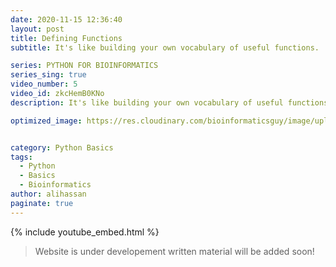 ```yaml
---
date: 2020-11-15 12:36:40
layout: post
title: Defining Functions
subtitle: It's like building your own vocabulary of useful functions.

series: PYTHON FOR BIOINFORMATICS
series_sing: true
video_number: 5
video_id: zkcHemB0KNo
description: It's like building your own vocabulary of useful functions.

optimized_image: https://res.cloudinary.com/bioinformaticsguy/image/upload/c_scale,h_380/v1596701389/002%20Python-for-Bioinformatics/Python-for-Bioinformatics-005.png


category: Python Basics
tags:
  - Python
  - Basics
  - Bioinformatics
author: alihassan
paginate: true
---
```


{% include youtube_embed.html %}


> Website is under developement written material will be added soon!


<!-- hiding guys bioinformatics guy here with another video of the series python for bioinformatics in this video we will be talking about python functions and how you can define your own functions in python so let's get started just recall the functions that you have studied during college level math python functions are just like math function that we have already studied most of us are familiar with those math functions but for those who are not familiar with them let me explain it with a simple example of this guy john being a human being john can perform several functions but we will be focusing on only one function and that is john can eat pizza then it does some processing in the body it discards the byproduct and the end result is it gets energy to work if we compare this with the function in python we can see that a python function eats parameters which is pizza in john's case does some processing in the body discards the byproducts and get us the results which was energy in john's case as we have a better understanding of python functions now and we are already familiar with how to use python functions as we have been using land function the count function and so on now we are going to learn how we can define our own functions in python before we start there is one more thing that i need to tell you so far we have been working in python shell and in python shell as soon as we hit enter after writing some code it executes it but defining function is a multi-line thing and we will have to use something else and that is python files so if you are using windows and you are using the basic python idle you can create new python files just like that so go click over here file new file and then it creates new file you can write print hello to the bioinformatics well all right and in order to run this code you will have to press f5 and then you have to save this file for the first time other when you will be running it for the second time you won't be prompted to save it again so you can save it anywhere let's save it in the desktop on the desktop where is our desktop here's the desktop and i'm gonna name this file python functions you can see that now our statement is printed in the python shell but for the sake of this series i'm going to be using google code files google colab is another python jupyter notebook and you can also work in google collab uh i was if you don't know how to create a google call app and how to work in google core apps you can check out the first video of the series in which i have described everything in the year so i have already opened a google cool app file so let's see how we defined functions in python so in python new functions are defined by definition statement definitions are compound statement means that they contain more than one line we will start by the keyword def and then we have to write down the name of the function i'm gonna write over here name then we have to add a pair of brackets and in this pair of brackets we have parameters parameter one if you have multiple parameters we can separate them by commas parameter 2 so on and so forth after the brackets this sign goes colon and once you have written this line then you have to hit enter and go to the next line in the next line comes the body of the function now you need to keep this in mind that every statement of the body of the function is supposed to be at least four spaces enantite when you will hit enter after adding the colon sign the new line will automatically be indented by four spaces now this function is not going to work this was just for the sake of explanation so let's define one of the basic and the simplest function that is possible in python so we will be writing the same keyword def then the name of the function could be f n then we have the pair of brackets one more thing you can define a function without parameters so if we have to do that we just keep the pair of brackets empty and then we will write over here pass so this is a working function which does nothing funny so i'm gonna explain simple and basic python statements that are used in functions first statement is return statement we use this statement when we need an output from the function you have calculated something in the body of the function and you want to get the result as answer of the function then you will be using the return statement so the second statement is the pass statement it does only one very specific thing and that is it does nothing you put the pass statement when you don't know what you're gonna write over here and you put it as a placeholder now let's define a function that does something useful and we will be defining this function that will validate our base dna based sequence so we will be starting with the same keyword def then comes the name of the functions it could be validate base sequence and in the parameters we will be needing the base sequence so base sequence here comes the body of the function so we will have our base sequence it could be capitalized and it could be in small alphabet we have to change it to uppercase and we can do it simply by base c dot upper function then we have to check whether the length of the function is equals to the sum of the a's t's g's and c and we can do it simply in python by just checking the length of the sequence by this learn function and then we have to see whether it's equals to so we will use double equals to sine then we have to add the counts of a t and g and c's so first let's count a then we have to add let me copy a let's put a t over here let's put a g over here then we have to add the last one which is c so this is too long let me reduce the size a little bit atgc so we are adding and then we are checking and if we run this nothing will happen but the function will be defined in python and it will be stored in python library so this is quite a long line and it's a bit difficult to read so we can use these extra pair of brackets and then we can go to the next line and you can see let's align this all right and then go to the next line then align this and then finally put a closing bracket now you can define this function by running this code and this function is finally saved in the python library and let's try using this function all right we can use this print statement and it gives us true but if we will add something like i over here which is not included in the basis so then we are supposed to get false and we are getting false so our function is really working nice so before moving on let's talk about function parameters the function that we just created validated dna based sequence has only one parameter but there could be functions which can have more than one parameter so what are function parameters so in python whenever a function is called it assigns the value of the first parameter to the first argument then it assigns the value of the second parameter to the second argument and it goes on so let's define a function that is going to be using two parameters and this could be the function that recognizes the binding sites in the dna you must be familiar what is the binding site binding sites are smart chunks of dna or dna bases at which several enzymes and replicators attach and then they start to replicate the dna we will start with this keyword def and the name of the function could be recog recognition site now we will have to give it a base sequence as well as the recognition sequence recognition sequence then a colon then hit enter to go to the next line after that here comes the body of the function and it's gonna contain only one line return and what we need to return is we can use this function find base seek dot find and then we have to find our recognition site and we can copy this and put it here and our function is ready so you have to write down this pattern of the return correctly all right now you can run this again and our function is defined now let's try and call this function you can print this is gonna be our base sequence and our recognition site could be simply triple c's yeah let's run this you can see that it is outputting the place where this thing starts since you've started to work in python files now you will be writing several lines of code when you will save a python file and you will open that file after a few months or so it won't make much sense to you because it's in human nature that we tend to forget things if you are so confident enough that you won't forget anything even after months let me tell you another perspective of the same problem once you learn basics of python in this series you will be capable enough to work on bigger projects and you will have to work on teams so if one of the team member reads your code and the code is not making much sense to that person so this is gonna be quite difficult to work in a team comments and documentation comes in handy to help us in this problem so comments are just brief explanations of the lines of code that you have written so that later on any team member or even you can read the comments and find out what this code is all about the simplest way to wear a comment in python is by using this hash symbol before that comment so whenever python sees a hash symbol it ignores everything that is written after that symbol in that specific line so let's try writing a few comments for our function validate base sequence so the first comment could be a short example explaining various details of of python function definitions the next line could be representing a base sequence returns return true or false according to the composition of the strength entirely of upper or lower case entirely of upper or lower case a t g and c characters and then we can add few lines like argument should be a string then we can add something like ensure all the characters are upper case so that is the brief explanation of the function so once you will save this file and later on if you will open this file after a few months if this code is not making much sense to you you will be able to read the comments and find out what is this all about there is one problem that we have to face over here the first is that we have to type hash in every new line moreover if we are writing very long lines it is difficult to read that code we have to scroll over here so that is why it is a general python convention that your code should not be longer than 79 characters and this google collab is showing us this line that whenever you will pass through this line your character will be 88 and you don't go past this line and you can see that over here we are going past this line so to cope up with this problem we have dog strain synthetically dog strength is just a basic string which starts the definition of the function so let's try adding a dog string comment in our function let's add a new block of code over here and then let's remove these all strings let's add a dock string so in order to add a doc string you will have to use triple codes one two three and one two three now in these triple quotes you can write anything and that won't be executed in python it will be considered as a comment so a really nice dark string for this function could be true if the string basic contains only upper or lower case a comma t con gc characters otherwise false now we can run this function and see it just executes technically the dot string and the comments are not making any difference to the function these are just helping comments for us so there is slight difference between dog string and simple hash comments so comments disappear whenever we run the code but doc strings are retained consequently doctrines have a greater utility than comments in particular the health function that we use to know about things in python looks for the docs string that is defined by the user as well as the parameters of the functions to generate the help description so let's try using help function on our own find function help and then we have to write down the name of our function which is validate base sequence let's run this code and see what happens now in the description let me make it a little bigger so you can read our doctrine over here and you can also see the parameters and the name of the function let's look at another example of python function so genomes of various species and the regions within a genome vary with respect to the content of g's and c's as opposed to the t's and a's present in the dna so it is a straightforward practice to calculate the gc content of any dna based sequence now we need to define a function in python that will calculate the gc content of a given dna string one of the advantages of the interactive environment such as python is that you can experiments with the small bits and pieces of code before you can put them together to make a big function so here is a small example of that experimentation let's see how many c's are there in the sequence c dot count c there are three c's and c dot count g there are four cheese let's see that what is the length of this sequence length is 16 now we know that in order to calculate the gc content we need to add the number of cheese and c's and then divide them with this whole length of the sequence let's add c is plus c dot count g let's close this bracket then divide this whole thing by length of the sequence and hit enter you got your gc content all right so let's put them together and make a function you can even copy these statements so we are gonna write gc content clc you will hit dor okay so def gc gc content and then we can write base c then we have to add a dog string and in the top string we can simply type return the of g and c's in the base now now the rest is very simple let's convert it into uppercase and then we just have to copy this line and return it okay let's make it bigger so that we can read what's going on over here and that's pretty much it our function is ready let's run this so that this function is stored a meaningful example to use this function will be when we will have a long stretch of dna strength then it will be difficult to tell whether the result was correct or not so when writing functions it is a good practice to have small test cases whose answers are already known to check out our function is working properly or not so i have already created some test cases let's run these and see if we get the correct answers print gc content c 50 then we can print gc content of c75 then we can offset 40. you can see that we got 0 0 0 which is not the correct answer and we have to find out what is the problem over here we can see that over here it's written small c however in over here we are changing it to the upper layer so we will have to make this capital let's read on this and then run this again and we can see that we got the correct answers 0.5 0.75 and 0.4 so now we know how to define python functions as well as we have also learned how to document those functions so before we move ahead there is one more thing that we need to consider learning and that is assertions while developing code it often happens that your function is called with arguments of wrong type or value depending on the details of the code and invalid argument may result in an error or a nonsensical result even worse it might result in apparently meaningful but incorrect result for example the definition of gc content assumes that the given string contains only g c's a's and t's since we are only counting g's and c's all of the other characters are assumed to be a's and t's so if a given string contains a few invalid conductors it will return a value that will make sense but it will be off by a little amount so before we move ahead there is one more thing that we need to consider learning and that is assertion it is always a good idea to express the function assumptions in the docstring however the documentation doesn't have any effect on the computation documentation can stop anyone from calling a function with invalid argument nothing stops someone from calling a function that violates the documented assumptions to ensure compliance python provides simple assertion statements to ensure that the function is called with correct arguments so a single assertion statement could be a third one equals to two when you will run this you will get this assertion error we will soon see how we can use this in the function before that let's see what is a two expression assertion so let's try this out so a third one equals to 2 and if this is strong then we can give this error invalid arguments now when you will run this code you will see that it also tells us that you got this assertion error because there are invalid arguments all right so let's improve gc content by ensuring that it arguments is a valid sequence string we already have a function that does what we need validate base sequence we will add an assertion statement that calls that function all right now we need to modify this function now we simply have to add this line over here a third validate base sequence then we have to enter base sequence over here comma the next argument is oh i'm using this slash to go to the next line this slash tells us that the code is continued and we can type argument as invalid correct now we can simply run this then we can run these we got the correct answer now if i will add something wrong over here let's say i then i should get an error you can see that i got this assertion error in this statement and you can see that it is saying that argument has invalid characters and you know if we comment out this line and define this function again and run this again with this wrong value you will get the result which is wrong so this is benefit of placing a search statements in our functions now you have seen that in the last example one function calls another function it is a common practice in python now each function should perform what is conceptually a single coherent action this means that you will write relatively small functions that will call each other rather than writing a function with multiple steps now you can think of functions as building up vocabulary in defining a vocabulary it is natural to define some of its words in terms of others python provides a small initial set of definitions and you can expand on that set by defining more of them one reason for writing small functions is that simple functions are easier to write and test than complicated ones if a function a calls b and b calls c and c calls d but something is not working in d you can call d yourself from the interpreter once you are sure that d works you can call c and so on writing small functions also helps us to avoid code duplication that is having a group of statements repeated in more than one definition code duplication is bad because if you want to change those statements you will have to find every definition that uses them and spend considerable time making the same changes in each definition all right now we also know the importance of writing small functions let's move on to the next topic which is default parameter values you often find that most calls to a certain functions are likely to include the same value for a particular parameter frequently this is a value for something simple such as true or none or zero in such cases python provides a way to assign a default value to the parameter that will be used if no explicit value is included in call to that function if you have explored built-in functions with the help function that i told you earlier you might have come across this fact that some parameters of functions are optional the python definition designates an optional parameter by assigning it a default value in the parameter list let's make validate base sequence more flexible by giving it the ability to handle rns sequences let's add a second parameter whose value determines whether the function looks for ts or use we call our new parameter rna flag let's edit our function validate base sequence and we need to add r and a flag over here f l a g and we will also have to modify the documentation return true if the string base sequence contains only upper or lower case is these or u if r rna flag now we also have to modify the return statement sequence count u if r and a flag else t now this line will count use if rna flag is true now let's try this with small chunk of dna atcg if we turn the rn flag as false then we should get true result if we turn the rna flag true it should give us false because this is a dna sequence now if we change this t to u then we are supposed to get true because now this is an rna sequence okay so uh we were talking about the default parameters in order to make this rna flag a default parameter we will have to give a predefined value over here in the definition of the function and a good thing is to give it a false value because most of the times we will be validating the dns sequences now if we will call this function with just one argument then it will assume that we are providing it a dna sequence and it will calculate the things accordingly okay we have to read on this function and then we have to read on this now we got the true answer and if we want to run this for rna we will have to change it to true now this is checking that whether it's an rna sequence or not all right so that's pretty much it for today in the next video we will be talking about using modules in python if you have any questions comments or concerns about this video you can always comment down below i will be happy to help you out and if you want to know what i do other than programming you can check out my vlogging channel right over here thank you very much for watching and i will see you around in the next video [Music] you  -->
